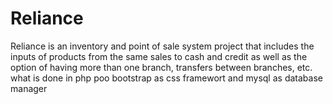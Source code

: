 # Reliance
Reliance is an inventory and point of sale system project that includes the inputs of products from the same sales to cash and credit as well as the option of having more than one branch, transfers between branches, etc. what is done in php poo bootstrap as css framewort and mysql as database manager
